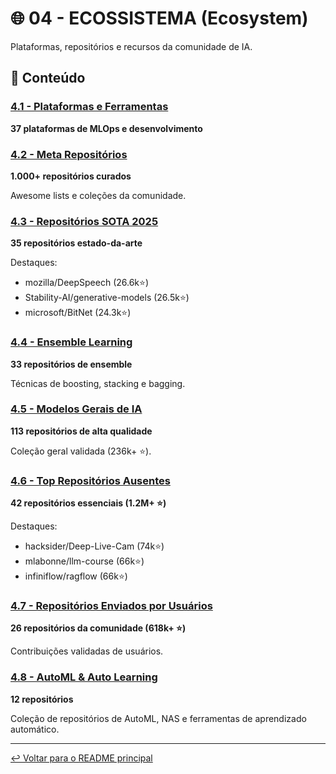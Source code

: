 # 🌐 04 - ECOSSISTEMA (Ecosystem)

Plataformas, repositórios e recursos da comunidade de IA.

## 📂 Conteúdo

### [4.1 - Plataformas e Ferramentas](./4.1_Platforms_and_Tools/)
**37 plataformas de MLOps e desenvolvimento**

### [4.2 - Meta Repositórios](./4.2_Meta_Repositories/)
**1.000+ repositórios curados**

Awesome lists e coleções da comunidade.

### [4.3 - Repositórios SOTA 2025](./4.3_SOTA_Repositories_2025/)
**35 repositórios estado-da-arte**

Destaques:
- mozilla/DeepSpeech (26.6k⭐)
- Stability-AI/generative-models (26.5k⭐)
- microsoft/BitNet (24.3k⭐)

### [4.4 - Ensemble Learning](./4.4_Ensemble_Learning/)
**33 repositórios de ensemble**

Técnicas de boosting, stacking e bagging.

### [4.5 - Modelos Gerais de IA](./4.5_General_AI_Models/)
**113 repositórios de alta qualidade**

Coleção geral validada (236k+ ⭐).

### [4.6 - Top Repositórios Ausentes](./4.6_Top_Missing_Repos/)
**42 repositórios essenciais (1.2M+ ⭐)**

Destaques:
- hacksider/Deep-Live-Cam (74k⭐)
- mlabonne/llm-course (66k⭐)
- infiniflow/ragflow (66k⭐)

### [4.7 - Repositórios Enviados por Usuários](./4.7_User_Submitted_Repos/)
**26 repositórios da comunidade (618k+ ⭐)**

Contribuições validadas de usuários.

### [4.8 - AutoML & Auto Learning](./4.8_AutoML_and_Auto_Learning/)
**12 repositórios**

Coleção de repositórios de AutoML, NAS e ferramentas de aprendizado automático.

---

[↩️ Voltar para o README principal](../README.md)

